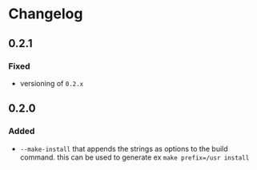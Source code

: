 # Changelog

## 0.2.1

### Fixed

- versioning of `0.2.x`

## 0.2.0

### Added

- `--make-install` that appends the strings as options to the build command. this can be used to generate ex `make prefix=/usr install`
